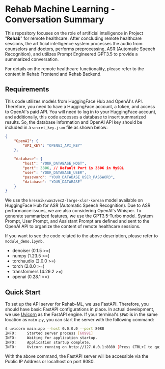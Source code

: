 # Rehab Machine Learning - Conversation Summary

This repository focuses on the role of artificial intelligence in Project "**Rehab**" for remote healthcare. After concluding remote healthcare sessions, the artificial intelligence system processes the audio from counselors and doctors, performs preprocessing, ASR (Automatic Speech Recognition), and utilizes Prompt Engineered GPT3.5 to provide a summarized conversation.

For details on the remote healthcare functionality, please refer to the content in Rehab Frontend and Rehab Backend.

## Requirements

This code utilizes models from HuggingFace Hub and OpenAI's API. Therefore, you need to have a HuggingFace account, a token, and access to OpenAI's paid API. You will need to log in to your HuggingFace account, and additionally, this code accesses a database to insert summarized results. So, the database information and OpenAI API key should be included in a `secret_key.json` file as shown below:

```json
{
    "OpenAI": {
        "API_KEY": "OPENAI_API_KEY"
    },

    "database": {
        "host": "YOUR_DATABASE_HOST",
        "port": 3306, // Default Port is 3306 in MySQL
        "user": "YOUR_DATABASE_USER",
        "password": "YOUR_DATABASE_USER_PASSWORD",
        "database": "YOUR_DATABASE"
    }
}
```

We use the `kresnik/wav2vec2-large-xlsr-korean` model available on HuggingFace Hub for ASR (Automatic Speech Recognition). Due to ASR performance issues, we are also considering OpenAI's Whisper. To generate summarized features, we use the GPT3.5-Turbo model. System Prompt, User Prompt, and Assistant Prompt are defined and sent to the OpenAI API to organize the content of remote healthcare sessions.

If you want to see the code related to the above description, please refer to `module_demo.ipynb`.

- denoiser (0.1.5 >=)
- numpy (1.23.5 >=)
- torchaudio (2.0.0 >=)
- torch (2.0.0 >=)
- transformers (4.29.2 >=)
- openai (0.28.1 >=)

## Quick Start

To set up the API server for Rehab-ML, we use FastAPI. Therefore, you should have basic FastAPI configurations in place. In actual development, we use [Uvicorn](https://www.uvicorn.org/) as the FastAPI engine. If your terminal's `$PWD` is in the same location as `main.py`, you can start the server with the following command:

```bash
$ uvicorn main:app --host 0.0.0.0 --port 8080
INFO:     Started server process [60991]
INFO:     Waiting for application startup.
INFO:     Application startup complete.
INFO:     Uvicorn running on http://127.0.0.1:8080 (Press CTRL+C to quit)
```

With the above command, the FastAPI server will be accessible via the Public IP Address or localhost on port 8080.